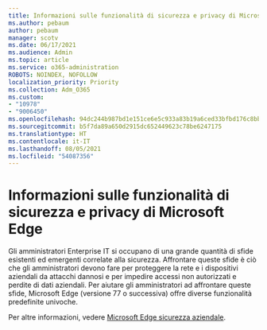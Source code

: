 ```yaml
---
title: Informazioni sulle funzionalità di sicurezza e privacy di Microsoft Edge
ms.author: pebaum
author: pebaum
manager: scotv
ms.date: 06/17/2021
ms.audience: Admin
ms.topic: article
ms.service: o365-administration
ROBOTS: NOINDEX, NOFOLLOW
localization_priority: Priority
ms.collection: Adm_O365
ms.custom:
- "10978"
- "9006450"
ms.openlocfilehash: 94dc244b987bd1e151ce6e5c933a83b19a6ced33bfbd176c8bbf1e8ce83370b6
ms.sourcegitcommit: b5f7da89a650d2915dc652449623c78be6247175
ms.translationtype: HT
ms.contentlocale: it-IT
ms.lasthandoff: 08/05/2021
ms.locfileid: "54087356"
---
```

# <a name="learn-about-the-security-features-of-microsoft-edge"></a>Informazioni sulle funzionalità di sicurezza e privacy di Microsoft Edge

Gli amministratori Enterprise IT si occupano di una grande quantità di sfide esistenti ed emergenti correlate alla sicurezza. Affrontare queste sfide è ciò che gli amministratori devono fare per proteggere la rete e i dispositivi aziendali da attacchi dannosi e per impedire accessi non autorizzati e perdite di dati aziendali. Per aiutare gli amministratori ad affrontare queste sfide, Microsoft Edge (versione 77 o successiva) offre diverse funzionalità predefinite univoche. 

Per altre informazioni, vedere [Microsoft Edge sicurezza aziendale](/DeployEdge/ms-edge-security-for-business).